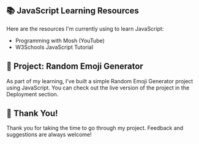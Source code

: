 ## 📚 JavaScript Learning Resources
Here are the resources I'm currently using to learn JavaScript:

- Programming with Mosh (YouTube)
- W3Schools JavaScript Tutorial

## 🎯 Project: Random Emoji Generator
As part of my learning, I’ve built a simple Random Emoji Generator project using JavaScript.
You can check out the live version of the project in the Deployment section.

## 🙏 Thank You!
Thank you for taking the time to go through my project. Feedback and suggestions are always welcome!